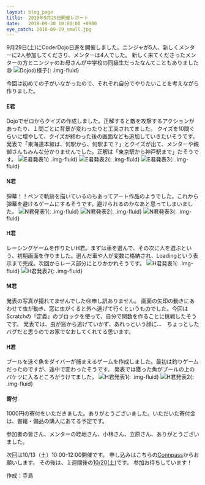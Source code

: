 ```yaml
---
layout: blog_page
title:  2018年9月29日開催レポート
date:   2018-09-30 10:00:00 +0900
eye_catch: 2018-09-29_small.jpg
---
```


9月29日(土)にCoderDojo日進を開催しました。ニンジャが5人、新しくメンターに2人参加してくださり、メンターは4人でした。
新しく来てくださったメンターの方とニンジャのお母さんが中学校の同級生だったなんてこともありました:smile:
![Dojoの様子](/assets/img/2018-09-29_top.jpg){: .img-fluid}

今回は初めての子がいなかったので、それぞれ自分でやりたいことを考えながら作りました。

#### E君
Dojoでゼロからクイズの作成しました。正解すると敵を攻撃するアクションがあったり、１問ごとに背景が変わったりと工夫されてました。
クイズを10問ぐらいに増やして、クイズが終わった後の画面なども追加していきたいそうです。
発表で「東海道本線は、何駅から、何駅まで？」とクイズが出て、メンターや親御さんもみんな分かりませんでした。正解は「東京駅から神戸駅まで」だそうです。
![E君発表1](/assets/img/2018-09-29_1-1.jpg){: .img-fluid}
![E君発表2](/assets/img/2018-09-29_1-2.jpg){: .img-fluid}
![E君発表3](/assets/img/2018-09-29_1-3.jpg){: .img-fluid}

#### N君
弾幕！！ペンで軌跡を描いているのもあってアート作品のようでした。これから弾幕を避けるゲームにするそうです。避けられるのかなあと思ってしまいました。
![N君発表1](/assets/img/2018-09-29_2-1.jpg){: .img-fluid}
![N君発表2](/assets/img/2018-09-29_2-2.jpg){: .img-fluid}
![N君発表3](/assets/img/2018-09-29_2-3.jpg){: .img-fluid}

#### H君
レーシングゲームを作りたいH君。まずは車を選んで、その次に人を選ぶという、初期画面を作りました。選んだ車や人が変数に格納され、Loadingという表示まで完成。次回からレース部分にとりかかれそうです。
![H君発表1](/assets/img/2018-09-29_3-1.jpg){: .img-fluid}
![H君発表2](/assets/img/2018-09-29_3-2.jpg){: .img-fluid}

#### M君
発表の写真が撮れてませんでした:cry:申し訳ありません。
画面の矢印の動きにあわせて虫が動き、窓に虫がくると外へ逃げて行くというものでした。今回はScratchの「定義」のブロックを使って、自分で関数を作ることに挑戦したそうです。
発表では、虫が窓から逃げていかず、あれっという顔に...　ちょっとしたバグだと思うのでお家でなおしてくれてる思います。

#### H君
プールを泳ぐ魚をダイバーが捕まえるゲームを作成しました。最初は釣りゲームだったのですが、途中で変わったそうです。
発表では獲った魚がプールの上のバケツに入るところがうけてました。
![H君発表1](/assets/img/2018-09-29_5-1.jpg){: .img-fluid}
![H君発表2](/assets/img/2018-09-29_5-2.jpg){: .img-fluid}

#### 寄付
1000円の寄付をいただきました。ありがとうございました。いただいた寄付金は、書籍・備品の購入にあてる予定です。

参加者の皆さん、メンターの畦地さん、小林さん、立原さん、ありがとうございました。

次回は10/13（土）10:00-12:00開催です。
申し込みはこちらの[Connpass](https://coderdojo-nisshin.connpass.com/event/99615/)からお願いします。
その後は、１週間後の[10/20(土)](https://coderdojo-nisshin.connpass.com/event/102483/)です。
参加お待ちしています！

作成：寺島
